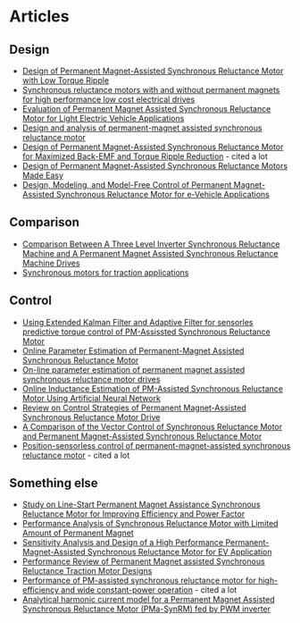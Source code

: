 # Articles

## Design
- [Design of Permanent Magnet-Assisted Synchronous Reluctance Motor with Low Torque Ripple](https://www.mdpi.com/2032-6653/14/4/82)
- [Synchronous reluctance motors with and without permanent magnets for high performance low cost electrical drives](https://ieeexplore.ieee.org/document/7323220)
- [Evaluation of Permanent Magnet Assisted Synchronous Reluctance Motor for Light Electric Vehicle Applications](https://ieeexplore.ieee.org/document/9070410)
- [Design and analysis of permanent-magnet assisted synchronous reluctance motor](https://ieeexplore.ieee.org/document/8056462)
- [Design of Permanent Magnet-Assisted Synchronous Reluctance Motor for Maximized Back-EMF and Torque Ripple Reduction](https://ieeexplore.ieee.org/document/7845596) - cited a lot
- [Design of Permanent Magnet-Assisted Synchronous Reluctance Motors Made Easy](https://ieeexplore.ieee.org/document/4348088)
- [Design, Modeling, and Model-Free Control of Permanent Magnet-Assisted Synchronous Reluctance Motor for e-Vehicle Applications](https://www.mdpi.com/2071-1050/14/9/5423)


## Comparison
- [Comparison Between A Three Level Inverter Synchronous Reluctance Machine and A Permanent Magnet Assisted Synchronous Reluctance Machine Drives](https://ieeexplore.ieee.org/document/10057903)
- [Synchronous motors for traction applications](https://ieeexplore.ieee.org/document/7993210)


## Control
- [Using Extended Kalman Filter and Adaptive Filter for sensorles predictive torque control of PM-Assissted Synchronous Reluctance Motor](https://ieeexplore.ieee.org/document/7556839)
- [Online Parameter Estimation of Permanent-Magnet Assisted Synchronous Reluctance Motor](https://ieeexplore.ieee.org/document/4132882)
- [On-line parameter estimation of permanent magnet assisted synchronous reluctance motor drives](https://ieeexplore.ieee.org/document/1531467)
- [Online Inductance Estimation of PM-Assisted Synchronous Reluctance Motor Using Artificial Neural Network](https://ieeexplore.ieee.org/document/10087136)
- [Review on Control Strategies of Permanent Magnet-Assisted Synchronous Reluctance Motor Drive](https://ieeexplore.ieee.org/document/9087174)
- [A Comparison of the Vector Control of Synchronous Reluctance Motor and Permanent Magnet-Assisted Synchronous Reluctance Motor](https://ieeexplore.ieee.org/document/9462265)
- [Position-sensorless control of permanent-magnet-assisted synchronous reluctance motor](https://ieeexplore.ieee.org/document/1278642) - cited a lot

## Something else
- [Study on Line-Start Permanent Magnet Assistance Synchronous Reluctance Motor for Improving Efficiency and Power Factor](https://www.mdpi.com/1996-1073/13/2/384)
- [Performance Analysis of Synchronous Reluctance Motor with Limited Amount of Permanent Magnet](https://www.mdpi.com/1996-1073/12/18/3504)
- [Sensitivity Analysis and Design of a High Performance Permanent-Magnet-Assisted Synchronous Reluctance Motor for EV Application](https://ieeexplore.ieee.org/document/8450176)
- [Performance Review of Permanent Magnet assisted Synchronous Reluctance Traction Motor Designs](https://ieeexplore.ieee.org/document/8558230)
- [Performance of PM-assisted synchronous reluctance motor for high-efficiency and wide constant-power operation](https://ieeexplore.ieee.org/document/952497) - cited a lot
- [Analytical harmonic current model for a Permanent Magnet Assisted Synchronous Reluctance Motor (PMa-SynRM) fed by PWM inverter](https://ieeexplore.ieee.org/document/9215958)
